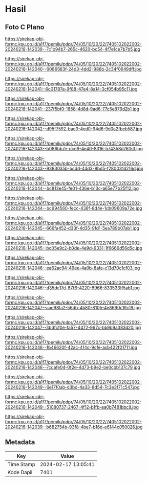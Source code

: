 # Hasil

## Foto C Plano

https://sirekap-obj-formc.kpu.go.id/a1f7/pemilu/pdpr/74/05/10/20/22/7405102022002-20240216-142039--7c1b94b7-265c-4620-bc54-4f7e1ce7b7b5.jpg

https://sirekap-obj-formc.kpu.go.id/a1f7/pemilu/pdpr/74/05/10/20/22/7405102022002-20240216-142040--6086683f-24d3-4dd2-988b-2c34f0649dff.jpg

https://sirekap-obj-formc.kpu.go.id/a1f7/pemilu/pdpr/74/05/10/20/22/7405102022002-20240216-142041--6c01787e-9f88-47e4-8a14-3cf054b95c11.jpg

https://sirekap-obj-formc.kpu.go.id/a1f7/pemilu/pdpr/74/05/10/20/22/7405102022002-20240216-142041--237f5bf0-1858-4d8d-9ad6-77c5e879d2b1.jpg

https://sirekap-obj-formc.kpu.go.id/a1f7/pemilu/pdpr/74/05/10/20/22/7405102022002-20240216-142042--d95f7592-bae3-4ed0-94d6-9d0a2fbeb587.jpg

https://sirekap-obj-formc.kpu.go.id/a1f7/pemilu/pdpr/74/05/10/20/22/7405102022002-20240216-142043--b086bb7e-dce9-4e40-8316-b74358d76f53.jpg

https://sirekap-obj-formc.kpu.go.id/a1f7/pemilu/pdpr/74/05/10/20/22/7405102022002-20240216-142043--9383035b-bcdd-44d3-8bd5-f280031d216d.jpg

https://sirekap-obj-formc.kpu.go.id/a1f7/pemilu/pdpr/74/05/10/20/22/7405102022002-20240216-142044--bc812e45-fe01-436e-b13c-a65e77b25f12.jpg

https://sirekap-obj-formc.kpu.go.id/a1f7/pemilu/pdpr/74/05/10/20/22/7405102022002-20240216-142044--bc994560-fecc-436f-8d4e-1db09609a72e.jpg

https://sirekap-obj-formc.kpu.go.id/a1f7/pemilu/pdpr/74/05/10/20/22/7405102022002-20240216-142045--666fa452-d33f-4d35-9fd1-5ea789b07ab1.jpg

https://sirekap-obj-formc.kpu.go.id/a1f7/pemilu/pdpr/74/05/10/20/22/7405102022002-20240216-142045--bc05e9c2-b0de-4e9d-9331-1f6666d56d5c.jpg

https://sirekap-obj-formc.kpu.go.id/a1f7/pemilu/pdpr/74/05/10/20/22/7405102022002-20240216-142046--ea62ac94-49ee-4a0b-8afe-c13d70c1cf03.jpg

https://sirekap-obj-formc.kpu.go.id/a1f7/pemilu/pdpr/74/05/10/20/22/7405102022002-20240216-142046--d35de17d-67f6-4220-8966-833533ff5ab1.jpg

https://sirekap-obj-formc.kpu.go.id/a1f7/pemilu/pdpr/74/05/10/20/22/7405102022002-20240216-142047--aae98fa2-56db-4b80-8105-4e8690c19c18.jpg

https://sirekap-obj-formc.kpu.go.id/a1f7/pemilu/pdpr/74/05/10/20/22/7405102022002-20240216-142047--3bdfcf0e-fa57-4472-967c-bb9b9a383d20.jpg

https://sirekap-obj-formc.kpu.go.id/a1f7/pemilu/pdpr/74/05/10/20/22/7405102022002-20240216-142048--1b46620f-42ac-414c-9cfe-acb422f01711.jpg

https://sirekap-obj-formc.kpu.go.id/a1f7/pemilu/pdpr/74/05/10/20/22/7405102022002-20240216-142048--7ccafe04-0f2e-4d73-b9e2-be0cbb137c79.jpg

https://sirekap-obj-formc.kpu.go.id/a1f7/pemilu/pdpr/74/05/10/20/22/7405102022002-20240216-142049--6e17f0ab-d3bd-4a33-8d54-7c3e3f71c547.jpg

https://sirekap-obj-formc.kpu.go.id/a1f7/pemilu/pdpr/74/05/10/20/22/7405102022002-20240216-142049--51080737-2467-4f12-b1fb-ea0b7481bbc8.jpg

https://sirekap-obj-formc.kpu.go.id/a1f7/pemilu/pdpr/74/05/10/20/22/7405102022002-20240216-142039--b682754b-93f8-4be7-b16d-e6144c050026.jpg


## Metadata

| Key        | Value               |
| ---------- | ------------------- |
| Time Stamp | 2024-02-17 13:05:41 |
| Kode Dapil | 7401                |




